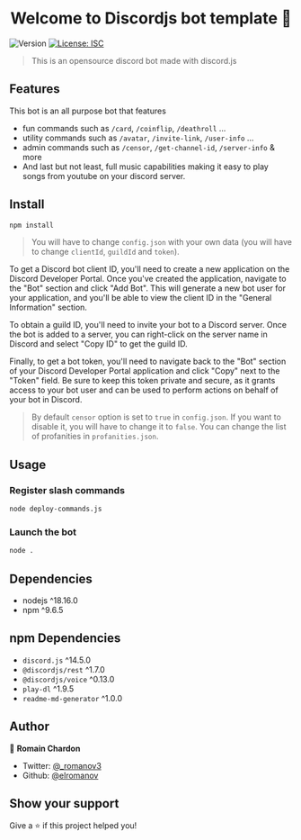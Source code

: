 <h1 align="center">Welcome to Discordjs bot template 👋</h1>
<p>
  <img alt="Version" src="https://img.shields.io/badge/version-1.0.0-blue.svg?cacheSeconds=2592000" />
  <a href="#" target="_blank">
    <img alt="License: ISC" src="https://img.shields.io/badge/License-ISC-yellow.svg" />
  </a>
</p>

> This is an opensource discord bot made with discord.js

## Features
This bot is an all purpose bot that features
* fun commands such as `/card`, `/coinflip`, `/deathroll` ...
* utility commands such as `/avatar`, `/invite-link`, `/user-info` ...
* admin commands such as `/censor`, `/get-channel-id`, `/server-info` & more
* And last but not least, full music capabilities making it easy to play songs from youtube on your discord server.

## Install

```sh
npm install
```

> You will have to change `config.json` with your own data (you will have to change `clientId`, `guildId` and `token`).

To get a Discord bot client ID, you'll need to create a new application on the Discord Developer Portal. Once you've created the application, navigate to the "Bot" section and click "Add Bot". This will generate a new bot user for your application, and you'll be able to view the client ID in the "General Information" section.

To obtain a guild ID, you'll need to invite your bot to a Discord server. Once the bot is added to a server, you can right-click on the server name in Discord and select "Copy ID" to get the guild ID.

Finally, to get a bot token, you'll need to navigate back to the "Bot" section of your Discord Developer Portal application and click "Copy" next to the "Token" field. Be sure to keep this token private and secure, as it grants access to your bot user and can be used to perform actions on behalf of your bot in Discord.

> By default `censor` option is set to `true` in `config.json`. If you want to disable it, you will have to change it to `false`. You can change the list of profanities in `profanities.json`.

## Usage

### Register slash commands

```sh
node deploy-commands.js
```

### Launch the bot
```sh
node .
```

## Dependencies

* nodejs ^18.16.0
* npm ^9.6.5

## npm Dependencies
* `discord.js` ^14.5.0
* `@discordjs/rest` ^1.7.0
* `@discordjs/voice` ^0.13.0
* `play-dl` ^1.9.5
* `readme-md-generator` ^1.0.0

## Author

👤 **Romain Chardon**

* Twitter: [@\_romanov3](https://twitter.com/\_romanov3)
* Github: [@elromanov](https://github.com/elromanov)

## Show your support

Give a ⭐️ if this project helped you!